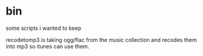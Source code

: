 # bin

some scripts i wanted to keep

recodetomp3 is taking ogg/flac from the music collection and recodes them into mp3 so itunes can use them. 
